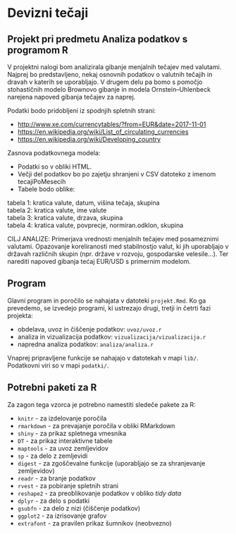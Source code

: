 # Devizni tečaji
## Projekt pri predmetu Analiza podatkov s programom R

V projektni nalogi bom analizirala gibanje menjalnih tečajev med valutami. Najprej bo predstavljeno, nekaj osnovnih podatkov o valutnih tečajih in dravah v katerih se uporabljajo. V drugem delu pa bomo s pomočjo stohastičnih modelo Brownovo gibanje in modela Ornstein–Uhlenbeck narejena napoved gibanja tečajev za naprej.

Podatki bodo pridobljeni iz spodnjih spletnih strani:
* http://www.xe.com/currencytables/?from=EUR&date=2017-11-01
* https://en.wikipedia.org/wiki/List_of_circulating_currencies
* https://en.wikipedia.org/wiki/Developing_country

Zasnova podatkovnega modela:
* Podatki so v obliki HTML.
* Večji del podatkov bo po zajetju shranjeni v CSV datoteko z imenom tecajiPoMesecih
* Tabele bodo oblike:

tabela 1: kratica valute, datum, višina tečaja, skupina <br />
tabela 2: kratica valute, ime valute <br />
tabela 3: kratica valute, drzava, skupina <br />
tabela 4: kratica valute, povprecje, normiran.odklon, skupina                    

CILJ ANALIZE: Primerjava vrednosti menjalnih tečajev med posameznimi valutami. Opazovanje koreliranosti med stabilnostjo valut, ki jih uporabljajo v državah različnih skupin (npr. države v rozvoju, gospodarske velesile...). Ter narediti napoved gibanja tećaj EUR/USD s primernim modelom.

## Program

Glavni program in poročilo se nahajata v datoteki `projekt.Rmd`. Ko ga prevedemo,
se izvedejo programi, ki ustrezajo drugi, tretji in četrti fazi projekta:

* obdelava, uvoz in čiščenje podatkov: `uvoz/uvoz.r`
* analiza in vizualizacija podatkov: `vizualizacija/vizualizacija.r`
* napredna analiza podatkov: `analiza/analiza.r`

Vnaprej pripravljene funkcije se nahajajo v datotekah v mapi `lib/`. Podatkovni
viri so v mapi `podatki/`.

## Potrebni paketi za R

Za zagon tega vzorca je potrebno namestiti sledeče pakete za R:

* `knitr` - za izdelovanje poročila
* `rmarkdown` - za prevajanje poročila v obliki RMarkdown
* `shiny` - za prikaz spletnega vmesnika
* `DT` - za prikaz interaktivne tabele
* `maptools` - za uvoz zemljevidov
* `sp` - za delo z zemljevidi
* `digest` - za zgoščevalne funkcije (uporabljajo se za shranjevanje zemljevidov)
* `readr` - za branje podatkov
* `rvest` - za pobiranje spletnih strani
* `reshape2` - za preoblikovanje podatkov v obliko *tidy data*
* `dplyr` - za delo s podatki
* `gsubfn` - za delo z nizi (čiščenje podatkov)
* `ggplot2` - za izrisovanje grafov
* `extrafont` - za pravilen prikaz šumnikov (neobvezno)
